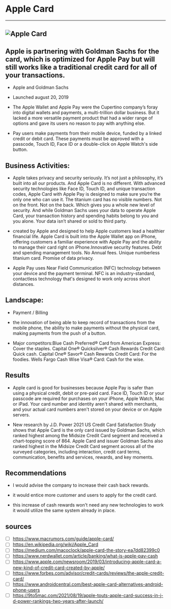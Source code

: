 # Apple Card
---
![Apple Card](https://www.google.com/search?q=apple+card&tbm=isch&sxsrf=AOaemvLJEhs28Yf-lXhx8OWOil3qDI7Fmg:1639195383014&source=lnms&sa=X&ved=2ahUKEwiG7ZXU7tr0AhX9QzABHUk1C9cQ_AUoAnoECAEQBA&biw=1207&bih=724&dpr=2#imgrc=UfZlTZZYHwO84M)
---
## Apple is partnering with Goldman Sachs for the card, which is optimized for ‌Apple Pay‌ but will still works like a traditional credit card for all of your transactions.

* Apple and Goldman Sachs

* Launched august 20, 2019

* The Apple Wallet and Apple Pay were the Cupertino company’s foray into digital wallets and payments, a multi-trillion dollar business. But it lacked a more versatile payment product that had a wider range of options and gave its users no reason to pay with anything else.

*  Pay users make payments from their mobile device, funded by a linked credit or debit card. These payments must be approved with a passcode, Touch ID, Face ID or a double-click on Apple Watch's side button.

## Business Activities:

* Apple takes privacy and security seriously. It’s not just a philosophy, it’s built into all our products. And Apple Card is no different. With advanced security technologies like Face ID, Touch ID, and unique transaction codes, Apple Card with Apple Pay is designed to make sure you’re the only one who can use it. The titanium card has no visible numbers. Not on the front. Not on the back. Which gives you a whole new level of security. And while Goldman Sachs uses your data to operate Apple Card, your transaction history and spending habits belong to you and you alone. Your data isn’t shared or sold to third party.

* created by Apple and designed to help Apple customers lead a healthier financial life. Apple Card is built into the Apple Wallet app on iPhone, offering customers a familiar experience with Apple Pay and the ability to manage their card right on iPhone.Innovative security features. Debt and spending management tools. No Annual fees. Unique numberless titanium card. Promise of data privacy.

* Apple Pay uses Near Field Communication (NFC) technology between your device and the payment terminal. NFC is an industry-standard, contactless technology that's designed to work only across short distances.


## Landscape:

* Payment / Billing

* the innovation of being able to keep record of transactions from the mobile phone, the ability to make payments without the physical card, making payments from the push of a button.

* Major competitors:Blue Cash Preferred® Card from American Express: Cover the staples.
Capital One® Quicksilver® Cash Rewards Credit Card: Quick cash.
Capital One® Savor® Cash Rewards Credit Card: For the foodies.
Wells Fargo Cash Wise Visa® Card: Cash for the wise.


## Results

* Apple card is good for businesses because Apple Pay is safer than using a physical credit, debit or pre-paid card. Face ID, Touch ID or your passcode are required for purchases on your iPhone, Apple Watch, Mac or iPad. Your card number and identity aren't shared with merchants, and your actual card numbers aren't stored on your device or on Apple servers.

* New research by J.D. Power 2021 US Credit Card Satisfaction Study shows that Apple Card is the only card issued by Goldman Sachs, which ranked highest among the Midsize Credit Card segment and received a chart-topping score of 864. Apple Card and issuer Goldman Sachs also ranked highest in the Midsize Credit Card segment across all of the surveyed categories, including interaction, credit card terms, communication, benefits and services, rewards, and key moments.

## Recommendations

* I would advise the company to increase their cash back rewards.

* it would entice more customer and users to apply for the credit card.

* this increase of cash rewards won't need any new technologies to work it would utilize the same system already in place.

## sources
- [ ] https://www.macrumors.com/guide/apple-card/
- [ ] https://en.wikipedia.org/wiki/Apple_Card
- [ ] https://medium.com/macoclock/apple-card-the-story-ea7dd82399c0
- [ ] https://www.nerdwallet.com/article/banking/what-is-apple-pay-cash
- [ ] https://www.apple.com/newsroom/2019/03/introducing-apple-card-a-new-kind-of-credit-card-created-by-apple/
- [ ] https://www.forbes.com/advisor/credit-cards/reviews/the-apple-credit-card/
- [ ] https://www.androidcentral.com/best-apple-card-alternatives-android-phone-users
- [ ] https://9to5mac.com/2021/08/19/apple-touts-apple-card-success-in-j-d-power-rankings-two-years-after-launch/
